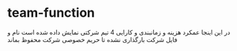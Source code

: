 # team-function
در این اینجا عمکرد هزینه و زمانبندی و کارایی 4 تیم شرکتی نمایش داده شده است
نام و فایل شرکت بارگذاری نشده تا حریم خصوصی شرکت محفوظ بماند
